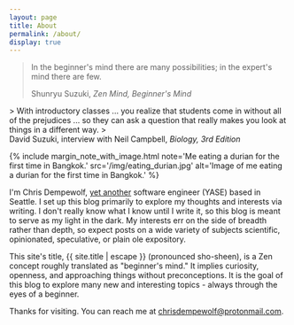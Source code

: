 ```yaml
---
layout: page
title: About
permalink: /about/
display: true
---
```


<div class="epigraph">
  <blockquote>
    <p>In the beginner's mind there are many possibilities; in the expert's mind there are few.</p>
    <footer>Shunryu Suzuki,  <cite>Zen Mind, Beginner's Mind</cite></footer>
  </blockquote>
</div>

<div class="epigraph" markdown="1">
  > With introductory classes ... you realize that students come in without all of the prejudices ... so they can ask a question that really makes you look at things in a different way.
  > <footer>David Suzuki, interview with Neil Campbell, <i>Biology, 3rd Edition</i></footer>
</div>


{%
   include margin_note_with_image.html
   note='Me eating a durian for the first time in Bangkok.'
   src='/img/eating_durian.jpg'
   alt='Image of me eating a durian for the first time in Bangkok.'
%}

I'm Chris Dempewolf, [yet another](https://en.wikipedia.org/wiki/Yet_another) software engineer (YASE) based in Seattle. I set up this blog primarily to explore my thoughts and interests via writing. I don't really know what I know until I write it, so this blog is meant to serve as my light in the dark. My interests err on the side of breadth rather than depth, so expect posts on a wide variety of subjects scientific, opinionated, speculative, or plain ole expository.

This site's title, <span lang="ja">{{ site.title | escape }}</span> (pronounced sho-sheen), is a Zen concept roughly translated as "beginner's mind."  It implies curiosity, openness, and approaching things without preconceptions.  It is the goal of this blog to explore many new and interesting topics - always through the eyes of a beginner.

Thanks for visiting.  You can reach me at <a href="mailto:chrisdempewolf@protonmail.com">chrisdempewolf@protonmail.com</a>.
